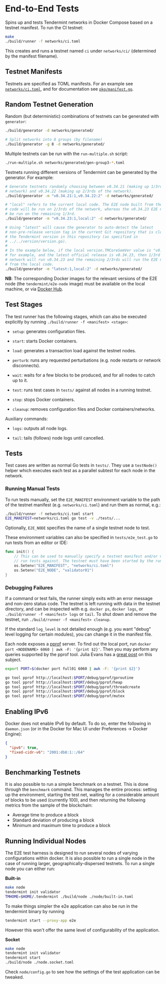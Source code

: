 # End-to-End Tests

Spins up and tests Tendermint networks in Docker Compose based on a testnet manifest. To run the CI testnet:

```sh
make
./build/runner -f networks/ci.toml
```

This creates and runs a testnet named `ci` under `networks/ci/` (determined by the manifest filename).

## Testnet Manifests

Testnets are specified as TOML manifests. For an example see [`networks/ci.toml`](networks/ci.toml), and for documentation see [`pkg/manifest.go`](pkg/manifest.go).

## Random Testnet Generation

Random (but deterministic) combinations of testnets can be generated with `generator`:

```sh
./build/generator -d networks/generated/

# Split networks into 8 groups (by filename)
./build/generator -g 8 -d networks/generated/
```

Multiple testnets can be run with the `run-multiple.sh` script:

```sh
./run-multiple.sh networks/generated/gen-group3-*.toml
```

Testnets running different versions of Tendermint can be generated by the
generator. For example:

```sh
# Generate testnets randomly choosing between v0.34.21 (making up 1/3rd of the
# network) and v0.34.22 (making up 2/3rds of the network).
./build/generator -m "v0.34.21:1,v0.34.22:2" -d networks/generated/

# "local" refers to the current local code. The E2E node built from the local
# code will be run on 2/3rds of the network, whereas the v0.34.23 E2E node will
# be run on the remaining 1/3rd.
./build/generator -m "v0.34.23:1,local:2" -d networks/generated/

# Using "latest" will cause the generator to auto-detect the latest
# non-pre-release version tag in the current Git repository that is closest to
# the Tendermint version in this repository (as specified in
# ../../version/version.go).
#
# In the example below, if the local version.TMCoreSemVer value is "v0.34.24",
# for example, and the latest official release is v0.34.23, then 1/3rd of the
# network will run v0.34.23 and the remaining 2/3rds will run the E2E node built
# from the local code.
./build/generator -m "latest:1,local:2" -d networks/generated/
```

**NB**: The corresponding Docker images for the relevant versions of the E2E
node (the `tendermint/e2e-node` image) must be available on the local machine,
or via [Docker Hub](https://hub.docker.com/r/tendermint/e2e-node).

## Test Stages

The test runner has the following stages, which can also be executed explicitly by running `./build/runner -f <manifest> <stage>`:

* `setup`: generates configuration files.

* `start`: starts Docker containers.

* `load`: generates a transaction load against the testnet nodes.

* `perturb`: runs any requested perturbations (e.g. node restarts or network disconnects).

* `wait`: waits for a few blocks to be produced, and for all nodes to catch up to it.

* `test`: runs test cases in `tests/` against all nodes in a running testnet.

* `stop`: stops Docker containers.

* `cleanup`: removes configuration files and Docker containers/networks.

Auxiliary commands:

* `logs`: outputs all node logs.

* `tail`: tails (follows) node logs until cancelled.

## Tests

Test cases are written as normal Go tests in `tests/`. They use a `testNode()` helper which executes each test as a parallel subtest for each node in the network.

### Running Manual Tests

To run tests manually, set the `E2E_MANIFEST` environment variable to the path of the testnet manifest (e.g. `networks/ci.toml`) and run them as normal, e.g.:

```sh
./build/runner -f networks/ci.toml start
E2E_MANIFEST=networks/ci.toml go test -v ./tests/...
```

Optionally, `E2E_NODE` specifies the name of a single testnet node to test.

These environment variables can also be specified in `tests/e2e_test.go` to run tests from an editor or IDE:

```go
func init() {
	// This can be used to manually specify a testnet manifest and/or node to
	// run tests against. The testnet must have been started by the runner first.
	os.Setenv("E2E_MANIFEST", "networks/ci.toml")
	os.Setenv("E2E_NODE", "validator01")
}
```

### Debugging Failures

If a command or test fails, the runner simply exits with an error message and
non-zero status code. The testnet is left running with data in the testnet
directory, and can be inspected with e.g. `docker ps`, `docker logs`, or
`./build/runner -f <manifest> logs` or `tail`. To shut down and remove the
testnet, run `./build/runner -f <manifest> cleanup`.

If the standard `log_level` is not detailed enough (e.g. you want "debug" level
logging for certain modules), you can change it in the manifest file.

Each node exposes a [pprof](https://golang.org/pkg/runtime/pprof/) server. To
find out the local port, run `docker port <NODENAME> 6060 | awk -F: '{print
$2}'`. Then you may perform any queries supported by the pprof tool. Julia
Evans has a [great
post](https://jvns.ca/blog/2017/09/24/profiling-go-with-pprof/) on this
subject.

```bash
export PORT=$(docker port full01 6060 | awk -F: '{print $2}')

go tool pprof http://localhost:$PORT/debug/pprof/goroutine
go tool pprof http://localhost:$PORT/debug/pprof/heap
go tool pprof http://localhost:$PORT/debug/pprof/threadcreate
go tool pprof http://localhost:$PORT/debug/pprof/block
go tool pprof http://localhost:$PORT/debug/pprof/mutex
```

## Enabling IPv6

Docker does not enable IPv6 by default. To do so, enter the following in
`daemon.json` (or in the Docker for Mac UI under Preferences → Docker Engine):

```json
{
  "ipv6": true,
  "fixed-cidr-v6": "2001:db8:1::/64"
}
```

## Benchmarking Testnets

It is also possible to run a simple benchmark on a testnet. This is done through the `benchmark` command. This manages the entire process: setting up the environment, starting the test net, waiting for a considerable amount of blocks to be used (currently 100), and then returning the following metrics from the sample of the blockchain:

- Average time to produce a block
- Standard deviation of producing a block
- Minimum and maximum time to produce a block

## Running Individual Nodes

The E2E test harness is designed to run several nodes of varying configurations within docker. It is also possible to run a single node in the case of running larger, geographically-dispersed testnets. To run a single node you can either run:

**Built-in**

```bash
make node
tendermint init validator
TMHOME=$HOME/.tendermint ./build/node ./node/built-in.toml
```

To make things simpler the e2e application can also be run in the tendermint binary
by running

```bash
tendermint start --proxy-app e2e
```

However this won't offer the same level of configurability of the application.

**Socket**

```bash
make node
tendermint init validator
tendermint start
./build/node ./node.socket.toml
```

Check `node/config.go` to see how the settings of the test application can be tweaked.